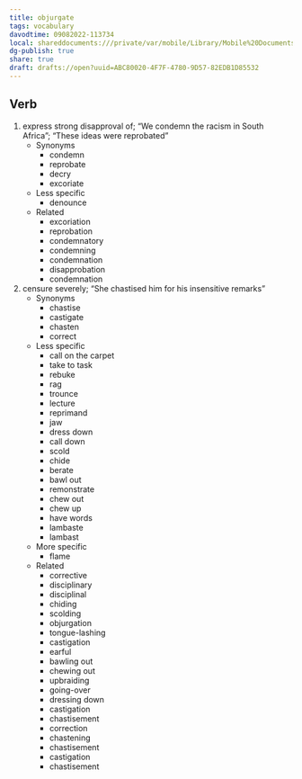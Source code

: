 ```yaml
---
title: objurgate
tags: vocabulary
davodtime: 09082022-113734
local: shareddocuments:///private/var/mobile/Library/Mobile%20Documents/iCloud~md~obsidian/Documents/OBSHIDDIAN/drafts/ABC80020-4F7F-4780-9D57-82EDB1D85532.md
dg-publish: true
share: true
draft: drafts://open?uuid=ABC80020-4F7F-4780-9D57-82EDB1D85532
---
```



## Verb

1. express strong disapproval of; “We condemn the racism in South Africa”; “These ideas were reprobated”
	- Synonyms
		- condemn
		- reprobate
		- decry
		- excoriate
	- Less specific
		- denounce
	- Related
		- excoriation
		- reprobation
		- condemnatory
		- condemning
		- condemnation
		- disapprobation
		- condemnation
2. censure severely; “She chastised him for his insensitive remarks”
	- Synonyms
		- chastise
		- castigate
		- chasten
		- correct
	- Less specific
		- call on the carpet
		- take to task
		- rebuke
		- rag
		- trounce
		- lecture
		- reprimand
		- jaw
		- dress down
		- call down
		- scold
		- chide
		- berate
		- bawl out
		- remonstrate
		- chew out
		- chew up
		- have words
		- lambaste
		- lambast
	- More specific
		- flame
	- Related
		- corrective
		- disciplinary
		- disciplinal
		- chiding
		- scolding
		- objurgation
		- tongue-lashing
		- castigation
		- earful
		- bawling out
		- chewing out
		- upbraiding
		- going-over
		- dressing down
		- castigation
		- chastisement
		- correction
		- chastening
		- chastisement
		- castigation
		- chastisement

